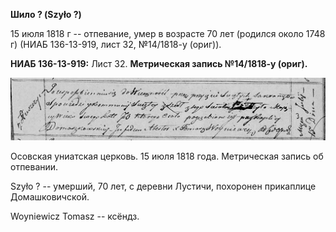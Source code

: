 **Шило ? (Szyło ?)**

15 июля 1818 г -- отпевание, умер в возрасте 70 лет (родился около 1748
г) (НИАБ 136-13-919, лист 32, №14/1818-у (ориг)).

**НИАБ 136-13-919:** Лист 32. **Метрическая запись №14/1818-у (ориг).**

![](./media/ab319fa32daa1c7212e3a3476f59662ddf4df7cc.png)

Осовская униатская церковь. 15 июля 1818 года. Метрическая запись об
отпевании.

Szyło ? -- умерший, 70 лет, с деревни Лустичи, похоронен прикаплице
Домашковичской.

Woyniewicz Tomasz -- ксёндз.
